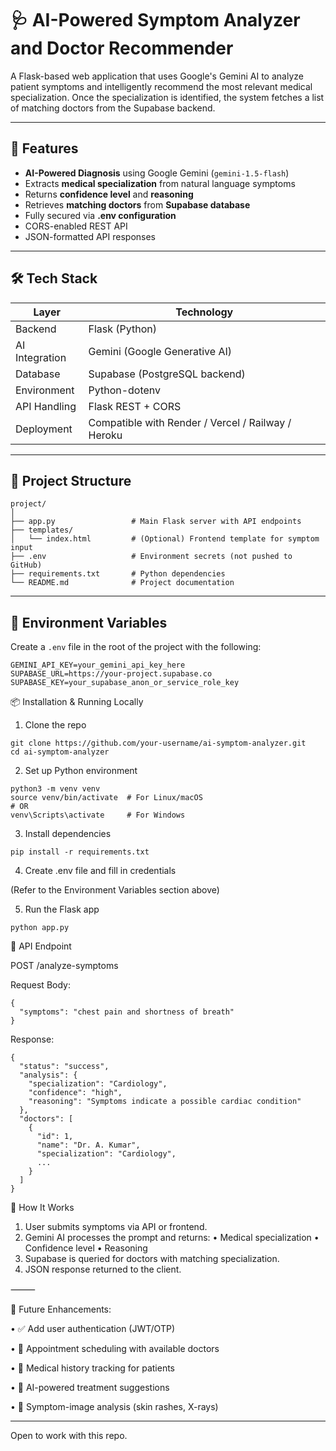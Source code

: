 # 🩺 AI-Powered Symptom Analyzer and Doctor Recommender

A Flask-based web application that uses Google's Gemini AI to analyze patient symptoms and intelligently recommend the most relevant medical specialization. Once the specialization is identified, the system fetches a list of matching doctors from the Supabase backend.

---

## 🚀 Features

-  **AI-Powered Diagnosis** using Google Gemini (`gemini-1.5-flash`)
-  Extracts **medical specialization** from natural language symptoms
-  Returns **confidence level** and **reasoning**
-  Retrieves **matching doctors** from **Supabase database**
-  Fully secured via **.env configuration**
-  CORS-enabled REST API
-  JSON-formatted API responses

---

## 🛠 Tech Stack

| Layer          | Technology        |
|----------------|-------------------|
| Backend        | Flask (Python)     |
| AI Integration | Gemini (Google Generative AI) |
| Database       | Supabase (PostgreSQL backend) |
| Environment    | Python-dotenv      |
| API Handling   | Flask REST + CORS  |
| Deployment     | Compatible with Render / Vercel / Railway / Heroku |

---

## 📂 Project Structure

```
project/
│
├── app.py                 # Main Flask server with API endpoints
├── templates/
│   └── index.html         # (Optional) Frontend template for symptom input
├── .env                   # Environment secrets (not pushed to GitHub)
├── requirements.txt       # Python dependencies
└── README.md              # Project documentation
```
---

## 🔐 Environment Variables

Create a `.env` file in the root of the project with the following:

```
GEMINI_API_KEY=your_gemini_api_key_here
SUPABASE_URL=https://your-project.supabase.co
SUPABASE_KEY=your_supabase_anon_or_service_role_key
```

📦 Installation & Running Locally

1. Clone the repo
```
git clone https://github.com/your-username/ai-symptom-analyzer.git
cd ai-symptom-analyzer
```
2. Set up Python environment
```
python3 -m venv venv
source venv/bin/activate  # For Linux/macOS
# OR
venv\Scripts\activate     # For Windows
```
3. Install dependencies
```
pip install -r requirements.txt
```
4. Create .env file and fill in credentials
 
(Refer to the Environment Variables section above)

5. Run the Flask app
```
python app.py
```

🧪 API Endpoint

POST /analyze-symptoms

Request Body:
```
{
  "symptoms": "chest pain and shortness of breath"
}
```

Response: 
```
{
  "status": "success",
  "analysis": {
    "specialization": "Cardiology",
    "confidence": "high",
    "reasoning": "Symptoms indicate a possible cardiac condition"
  },
  "doctors": [
    {
      "id": 1,
      "name": "Dr. A. Kumar",
      "specialization": "Cardiology",
      ...
    }
  ]
}
```

🧠 How It Works

1. User submits symptoms via API or frontend.
2. Gemini AI processes the prompt and returns:
      •	Medical specialization
      •	Confidence level
      •	Reasoning
3. Supabase is queried for doctors with matching specialization.
4. JSON response returned to the client.

⸻

📌 Future Enhancements:

• ✅ Add user authentication (JWT/OTP)

• 📅 Appointment scheduling with available doctors

• 📃 Medical history tracking for patients

• 🤖 AI-powered treatment suggestions

• 🩻 Symptom-image analysis (skin rashes, X-rays)

 ____

 Open to work with this repo.

 

